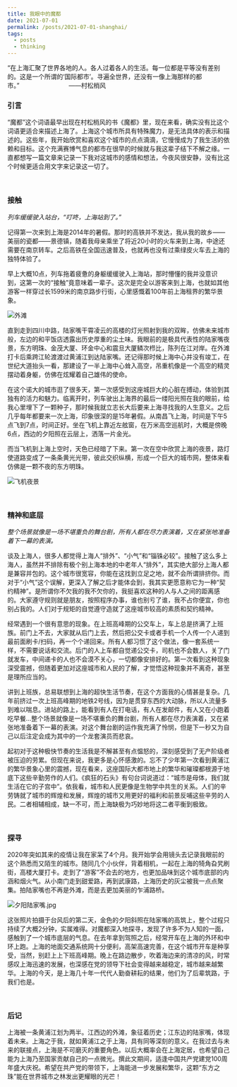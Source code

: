 ```yaml
---
title: 我眼中的魔都
date: 2021-07-01
permalink: /posts/2021-07-01-shanghai/
tags:
  - posts
  - thinking
---
```


“在上海汇聚了世界各地的人。各人过着各人的生活。每一位都是平等没有差别的。这是一个所谓的‘国际都市’。寻遍全世界，还没有一像上海那样的都市。”&emsp;&emsp;&emsp;&emsp;&emsp;&emsp;&emsp;&emsp;——村松梢风

### **引言**

“魔都”这个词语最早出现在村松梢风的书《魔都》里，现在来看，确实没有比这个词语更适合来描述上海了。上海这个城市所具有特殊魔力，是无法具体的表示和描述的。这些年，我开始欣赏和喜欢这个城市的点点滴滴，它慢慢成为了我生活的依赖和目标。这个充满赛博气息的都市在很早的时候就与我这辈子结下不解之缘。一直都想写一篇文章来记录一下我对这城市的感情和想法，今夜风很安静，没有比这个时候更适合用文字来记录这一切了。

<br />

### **接触**

*列车缓缓驶入站台，“叮咚，上海站到了。”*

记得第一次来到上海是2014年的暑假。那时的高铁并不发达，我从我的故乡——美丽的瓷都——景德镇，随着我母亲乘坐了将近20小时的火车来到上海，中途还需要在南京转车。之后高铁在全国迅速普及，也就再也没有过乘绿皮火车去上海的独特体验了。

早上大概10点，列车拖着疲惫的身躯缓缓驶入上海站，那时懵懂的我并没意识到，这第一次的“接触”竟意味着一辈子。这次是完全以游客来到上海，也就如其他游客一样穿过长1599米的南京路步行街，心里感慨着100年前上海租界的繁华景象。

![外滩](https://www.z4a.net/images/2021/07/02/139a317ce9a63f6bb.jpg)

直到走到四川中路，陆家嘴干霄凌云的高楼的灯光照射到我的双眸，仿佛未来城市般，左边的和平饭店透露出历史厚重的尘土味。我眼前的是极具代表性的陆家嘴夜景，东方明珠、金茂大厦、环金中心和震旦大厦鳞次栉比，陈列在江对岸。在外滩打卡后乘跨江轮渡渡过黄浦江到达陆家嘴。还记得那时候上海中心并没有竣工，在世纪大道抬头一看，那建设了一半上海中心耸入高空，吊重机像是一个高空的精灵摆动着身躯，仿佛在炫耀着自己雄伟的使命。

在这个诺大的城市逛了很多天，第一次感受到这座城巨大的心脏在搏动，体验到其独有的活力和魅力。临离开时，列车驶出上海界的最后一缕阳光照在我的眼前，给我心里埋下了一颗种子，那时候我就立志长大后要来上海寻找我的人生意义。之后几乎每年都要来一次上海，印象很深的是15年暑假。从南昌飞上海，时间是下午5点飞到7点，时间正好。坐在飞机上靠近左舷窗，在万米高空巡航时，大概是傍晚6点，西边的夕阳照在云层上，洒落一片金光。

而当飞机到上海上空时，天色已经暗了下来。第一次在空中欣赏上海的夜景，路灯使道路变成了一条条黄光光带，彼此交织纵横，形成一个巨大的城市网，整体来看仿佛是一颗不夜的东方明珠。

![飞机夜景](https://www.z4a.net/images/2021/07/02/20371dd41e4430cc0.jpg)

<br />

### **精神和底层**

*整个场景就像是一场不堪重负的舞台剧，所有人都在尽力表演着，又在紧张地准备着下一幕的表演。*

谈及上海人，很多人都觉得上海人“排外”、“小气”和“锱铢必较”。接触了这么多上海人，虽然并不排除有极个别上海本地的中老年人“排外”，其实绝大部分上海人都是兼容并包的。这个城市很宽容，你能在这找到立足之地，就不会所谓排挤你。而对于“小气”这个误解，更深入了解之后才能体会到，我其实更愿意称它为一种“契约精神”。是所谓你不欠我的我不欠你的，我挺喜欢这种的人与人之间的距离感的。大家遵守规则就是朋友，按照程序办事，谁也别亏了谁，我不占你便宜，你也别占我的。人们对于规矩的自觉遵守造就了这座城市较高的素质和契约精神。

经常遇到一个很有意思的现象。在上班高峰期的公交车上，车上总是挤满了上班族。前门上不去，大家就从后门上去，然后把公交卡或者手机一个人传一个人递到最前面刷卡/扫码，再一个个递回来。所有人都习惯了这个做法，像一套系统一样，不需要说话和交流。后门的人上车都自觉递公交卡，司机也不会数人，关了门就发车，中间递卡的人也不会漠不关心，一切都像安排好的。第一次看到这种现象深受震撼，但随着更加对这座城市和人民的了解，才觉悟这种现象并不离奇，甚至是理所应当的。

讲到上班族，总易联想到上海的超快生活节奏，在这个方面我的心情甚是复杂。几年前挤过一次上班高峰期的地铁2号线，因为是贯穿东西的大动脉，所以人流量多到难以喘息。进站的路上，能看到有人在打电话，有人在发邮件，有人又在小跑着吃早餐…整个场景就像是一场不堪重负的舞台剧，所有人都在尽力表演着，又在紧张地准备着下一幕的表演。对这个舞台剧的运作我充满了怜悯，但是下一秒又为自己以后注定会成为其中的一个龙套演员而悲哀。

起初对于这种极快节奏的生活我是不解甚至有点愠怒的，深刻感受到了无产阶级者被压迫的劳累。但现在来说，我更多是心怀感激的。忘不了少年第一次看到黄浦江的繁华景象心里的震撼，现在看来，这座国际大都市地上的繁华和璀璨都根源于地底下这些辛勤劳作的人们。《疯狂的石头》有句台词说道过：“城市是母体，我们就生活在它的子宫中”。依我看，城市和人民更像是生物学中共生的关系。人们的辛劳铸就了城市的辉煌和发展，辉煌的城市又用更好的福利和前景反哺这些辛劳的人民。二者相辅相成，缺一不可，而上海缺极为巧妙地将这二者平衡到极致。

<br />

### **探寻**

2020年突如其来的疫情让我在家呆了4个月。我开始学会用镜头去记录我眼前的这个熟悉而又陌生的城市。随同几个小伙伴，背着相机，一起在上海的犄角旮旯刷街，高楼大厦打卡。走到了“游客”不会去的地方，也更加品味到这个城市底部的内涵和烟火气。从小南门走到甜爱路，再到武康路，上海历史的灰尘被我一点点聚集。拍陆家嘴也不再是外滩，而是去更加美丽的乍浦路桥。

![夕阳陆家嘴.jpg](https://www.z4a.net/images/2021/07/02/39c6ec7df7c5a11f0.jpg)

这张照片拍摄于台风后的第二天，金色的夕阳斜照在陆家嘴的高筑上，整个过程只持续了大概2分钟，实属难得。对魔都深入地探寻，发现了许多不为人知的一面，感触到了一个城市底层的气息。在去年拿到驾照之后，经常开车在上海的外环和中环上跑。上海的地面交通系统网十分便利，高架高速完善，在这个城市开车是种享受，当然，别赶上上下班高峰期。晚上在路边散步，吹着海边来的清凉的风，时常感叹上海迅速的发展，也深感在党的领导下社会变得越来越稳定，城市越来越繁华。上海的今天，是上海几十年一代代人勤奋耕耘的结果，他们为了后辈筑路，于我们也是。

<br />

### **后记**

上海被一条黄浦江划为两半。江西边的外滩，象征着历史；江东边的陆家嘴，体现着未来。上海之于我，就如黄浦江之于上海，具有同等深刻的意义。在我过去与未来的联接点，上海是不可磨灭的重要角色。以后大概率会在上海定居，也希望自己能为上海乃至国家贡献自己的一点微光。撰此文期间，适逢中国共产党建党100周年盛大庆祝。希望在共产党的带领下，上海能进一步发展和繁华，这颗“东方之珠”能在世界城市之林发出更耀眼的光芒！
